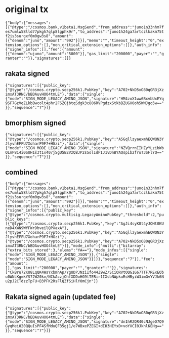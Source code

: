 

# original tx
```{"body":{"messages":[{"@type":"/cosmos.bank.v1beta1.MsgSend","from_address":"juno1n33nhm7fes7umlw58lld77pkgh7qlp8lgphk9r","to_address":"juno1h24ga7artczlkakm75tf2js3surgxf0m0gw3s8","amount":[{"denom":"juno","amount":"992"}]}],"memo":"","timeout_height":"0","extension_options":[],"non_critical_extension_options":[]},"auth_info":{"signer_infos":[],"fee":{"amount":[{"denom":"ujuno","amount":"5000"}],"gas_limit":"200000","payer":"","granter":""}},"signatures":[]}```


## rakata signed
```{"signatures":[{"public_key":{"@type":"/cosmos.crypto.secp256k1.PubKey","key":"A702+NkD5xO80qGR3jXzimxAT3RNC/bBDAuvHOO4tmLE"},"data":{"single":{"mode":"SIGN_MODE_LEGACY_AMINO_JSON","signature":"HM4zoX1ww6BxvbUxEYq9SF7GzVqZLkbBwcolt4phr2FSZOjbtqSdgk3c806RVPgdzxStkbBZUGX0oh5WNJgo5w=="}},"sequence":"7"}]}```

## bmorphism signed
```{"signatures":[{"public_key":{"@type":"/cosmos.crypto.secp256k1.PubKey","key":"A5GqllzyaexmhEQWQN3YJlyvhEFFU7XoharP9F7+HGzi"},"data":{"single":{"mode":"SIGN_MODE_LEGACY_AMINO_JSON","signature":"NZVQrrnIIHZyYLzibWbQLnP814i0SUH1s3t1x40/jSgUSB2VzQBJP2sSolIdPIJ1vDnBYAQspib2fruT3SFlYQ=="}},"sequence":"7"}]}```

## combined
```{"body":{"messages":[{"@type":"/cosmos.bank.v1beta1.MsgSend","from_address":"juno1n33nhm7fes7umlw58lld77pkgh7qlp8lgphk9r","to_address":"juno1h24ga7artczlkakm75tf2js3surgxf0m0gw3s8","amount":[{"denom":"juno","amount":"992"}]}],"memo":"","timeout_height":"0","extension_options":[],"non_critical_extension_options":[]},"auth_info":{"signer_infos":[{"public_key":{"@type":"/cosmos.crypto.multisig.LegacyAminoPubKey","threshold":2,"public_keys":[{"@type":"/cosmos.crypto.secp256k1.PubKey","key":"AgJi4syK8t4yJQHt0KUneD4XWN9WfFWrDbveilQPXaxA"},{"@type":"/cosmos.crypto.secp256k1.PubKey","key":"A5GqllzyaexmhEQWQN3YJlyvhEFFU7XoharP9F7+HGzi"},{"@type":"/cosmos.crypto.secp256k1.PubKey","key":"A702+NkD5xO80qGR3jXzimxAT3RNC/bBDAuvHOO4tmLE"}]},"mode_info":{"multi":{"bitarray":{"extra_bits_stored":3,"elems":"YA=="},"mode_infos":[{"single":{"mode":"SIGN_MODE_LEGACY_AMINO_JSON"}},{"single":{"mode":"SIGN_MODE_LEGACY_AMINO_JSON"}}]}},"sequence":"7"}],"fee":{"amount":[],"gas_limit":"200000","payer":"","granter":""}},"signatures":["CkBru72KU8LqQK4WsYxbmhAp/YgUDPJNziIfo44Z9wZ/SCiORVtOQG1G67TTF7RExEObu0WNLKgmkYS72W20kv/NCkAczjOhfXDDoHG9tTERir1IXsbNWpkuRsHByiW3imGvYVJk6Nu2pJ2CTdzzTpFU+B3PFK2RsFlQZfSiHlY0mCjn"]}```


## Rakata signed again (updated fee)
```{"signatures":[{"public_key":{"@type":"/cosmos.crypto.secp256k1.PubKey","key":"A702+NkD5xO80qGR3jXzimxAT3RNC/bBDAuvHOO4tmLE"},"data":{"single":{"mode":"SIGN_MODE_LEGACY_AMINO_JSON","signature":"dn1hRZQR40cNJgeD7Q9GyqMei020QQuIsPF4SfMduQF35gj1/e7WBxePZEGI+dIH3HEYxD+voYXCI0JkhlKEHg=="}},"sequence":"7"}]}```
